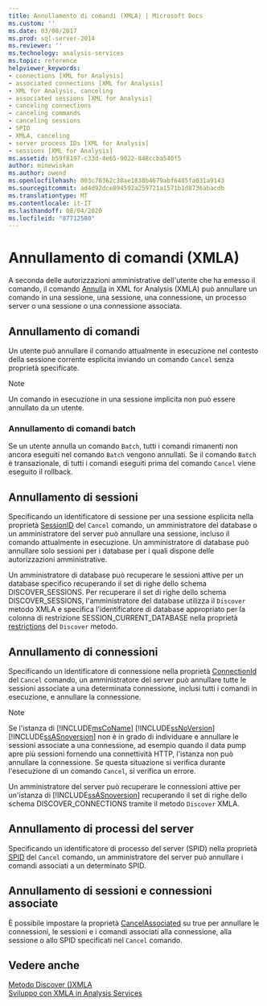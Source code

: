 ```yaml
---
title: Annullamento di comandi (XMLA) | Microsoft Docs
ms.custom: ''
ms.date: 03/08/2017
ms.prod: sql-server-2014
ms.reviewer: ''
ms.technology: analysis-services
ms.topic: reference
helpviewer_keywords:
- connections [XML for Analysis]
- associated connections [XML for Analysis]
- XML for Analysis, canceling
- associated sessions [XML for Analysis]
- canceling connections
- canceling commands
- canceling sessions
- SPID
- XMLA, canceling
- server process IDs [XML for Analysis]
- sessions [XML for Analysis]
ms.assetid: b59f8197-c33d-4e65-9022-848ccba540f5
author: minewiskan
ms.author: owend
ms.openlocfilehash: 003c70362c38ae1838b4679abf6485fa031a9143
ms.sourcegitcommit: ad4d92dce894592a259721a1571b1d8736abacdb
ms.translationtype: MT
ms.contentlocale: it-IT
ms.lasthandoff: 08/04/2020
ms.locfileid: "87712580"
---
```

# <a name="canceling-commands-xmla"></a>Annullamento di comandi (XMLA)
  A seconda delle autorizzazioni amministrative dell'utente che ha emesso il comando, il comando [Annulla](https://docs.microsoft.com/bi-reference/xmla/xml-elements-commands/cancel-element-xmla) in XML for Analysis (XMLA) può annullare un comando in una sessione, una sessione, una connessione, un processo server o una sessione o una connessione associata.  
  
## <a name="canceling-commands"></a>Annullamento di comandi  
 Un utente può annullare il comando attualmente in esecuzione nel contesto della sessione corrente esplicita inviando un comando `Cancel` senza proprietà specificate.  
  
> [!NOTE]  
>  Un comando in esecuzione in una sessione implicita non può essere annullato da un utente.  
  
### <a name="canceling-batch-commands"></a>Annullamento di comandi batch  
 Se un utente annulla un comando `Batch`, tutti i comandi rimanenti non ancora eseguiti nel comando `Batch` vengono annullati. Se il comando `Batch` è transazionale, di tutti i comandi eseguiti prima del comando `Cancel` viene eseguito il rollback.  
  
## <a name="canceling-sessions"></a>Annullamento di sessioni  
 Specificando un identificatore di sessione per una sessione esplicita nella proprietà [SessionID](https://docs.microsoft.com/bi-reference/xmla/xml-elements-properties/id-element-xmla) del `Cancel` comando, un amministratore del database o un amministratore del server può annullare una sessione, incluso il comando attualmente in esecuzione. Un amministratore di database può annullare solo sessioni per i database per i quali dispone delle autorizzazioni amministrative.  
  
 Un amministratore di database può recuperare le sessioni attive per un database specifico recuperando il set di righe dello schema DISCOVER_SESSIONS. Per recuperare il set di righe dello schema DISCOVER_SESSIONS, l'amministratore del database utilizza il `Discover` metodo XMLA e specifica l'identificatore di database appropriato per la colonna di restrizione SESSION_CURRENT_DATABASE nella proprietà [restrictions](https://docs.microsoft.com/bi-reference/xmla/xml-elements-properties/restrictions-element-xmla) del `Discover` metodo.  
  
## <a name="canceling-connections"></a>Annullamento di connessioni  
 Specificando un identificatore di connessione nella proprietà [ConnectionId](https://docs.microsoft.com/bi-reference/xmla/xml-elements-properties/connectionid-element-xmla) del `Cancel` comando, un amministratore del server può annullare tutte le sessioni associate a una determinata connessione, inclusi tutti i comandi in esecuzione, e annullare la connessione.  
  
> [!NOTE]  
>  Se l'istanza di [!INCLUDE[msCoName](../../includes/msconame-md.md)] [!INCLUDE[ssNoVersion](../../includes/ssnoversion-md.md)] [!INCLUDE[ssASnoversion](../../includes/ssasnoversion-md.md)] non è in grado di individuare e annullare le sessioni associate a una connessione, ad esempio quando il data pump apre più sessioni fornendo una connettività HTTP, l'istanza non può annullare la connessione. Se questa situazione si verifica durante l'esecuzione di un comando `Cancel`, si verifica un errore.  
  
 Un amministratore del server può recuperare le connessioni attive per un'istanza di [!INCLUDE[ssASnoversion](../../includes/ssasnoversion-md.md)] recuperando il set di righe dello schema DISCOVER_CONNECTIONS tramite il metodo `Discover` XMLA.  
  
## <a name="canceling-server-processes"></a>Annullamento di processi del server  
 Specificando un identificatore di processo del server (SPID) nella proprietà [SPID](https://docs.microsoft.com/bi-reference/xmla/xml-elements-properties/id-element-xmla) del `Cancel` comando, un amministratore del server può annullare i comandi associati a un determinato SPID.  
  
## <a name="canceling-associated-sessions-and-connections"></a>Annullamento di sessioni e connessioni associate  
 È possibile impostare la proprietà [CancelAssociated](https://docs.microsoft.com/bi-reference/xmla/xml-elements-properties/cancelassociated-element-xmla) su true per annullare le connessioni, le sessioni e i comandi associati alla connessione, alla sessione o allo SPID specificati nel `Cancel` comando.  
  
## <a name="see-also"></a>Vedere anche  
 [Metodo Discover &#40;&#41;XMLA](https://docs.microsoft.com/bi-reference/xmla/xml-elements-methods-discover)   
 [Sviluppo con XMLA in Analysis Services](developing-with-xmla-in-analysis-services.md)  
  
  

